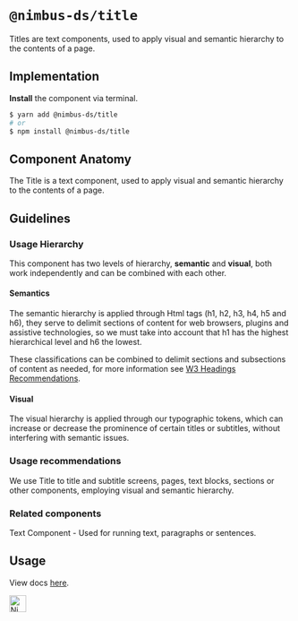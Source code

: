 # `@nimbus-ds/title`

Titles are text components, used to apply visual and semantic hierarchy to the contents of a page.

## Implementation

**Install** the component via terminal.

```bash
$ yarn add @nimbus-ds/title
# or
$ npm install @nimbus-ds/title
```

## Component Anatomy

The Title is a text component, used to apply visual and semantic hierarchy to the contents of a page.

## Guidelines

### Usage Hierarchy

This component has two levels of hierarchy, **semantic** and **visual**, both work independently and can be combined with each other.

#### Semantics

The semantic hierarchy is applied through Html tags (h1, h2, h3, h4, h5 and h6), they serve to delimit sections of content for web browsers, plugins and assistive technologies, so we must take into account that h1 has the highest hierarchical level and h6 the lowest.

These classifications can be combined to delimit sections and subsections of content as needed, for more information see [W3 Headings Recommendations](https://www.w3.org/WAI/tutorials/page-structure/headings/).

#### Visual

The visual hierarchy is applied through our typographic tokens, which can increase or decrease the prominence of certain titles or subtitles, without interfering with semantic issues.

### Usage recommendations

We use Title to title and subtitle screens, pages, text blocks, sections or other components, employing visual and semantic hierarchy.

### Related components

Text Component - Used for running text, paragraphs or sentences.

## Usage

View docs [here](https://nimbus.nuvemshop.com.br/documentation/atomic-components/title).

<img alt="Nimbus" style="margin-bottom: 30px;" src="https://tiendanube.github.io/design-system-nimbus/static/media/nimbus-logo.ab60bd79.png" height="30" />
